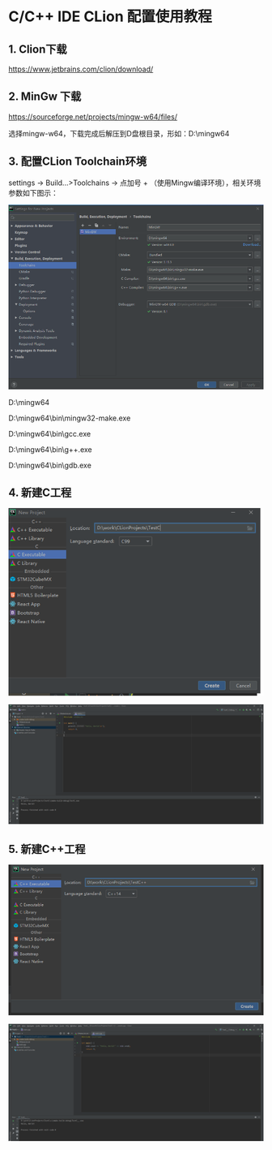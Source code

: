 # C/C++ IDE CLion 配置使用教程

## 1. Clion下载

https://www.jetbrains.com/clion/download/

## 2. MinGw 下载

https://sourceforge.net/projects/mingw-w64/files/

选择mingw-w64，下载完成后解压到D盘根目录，形如：D:\mingw64

## 3. 配置CLion Toolchain环境

settings -> Build...>Toolchains -> 点加号 + （使用Mingw编译环境），相关环境参数如下图示：

![](../../assets/_images/java/tools/clion/settings.png)

D:\mingw64

D:\mingw64\bin\mingw32-make.exe

D:\mingw64\bin\gcc.exe

D:\mingw64\bin\g++.exe

D:\mingw64\bin\gdb.exe

## 4. 新建C工程

![](../../assets/_images/java/tools/clion/create_c.png)

![](../../assets/_images/java/tools/clion/create_c2.png)

## 5. 新建C++工程

![](../../assets/_images/java/tools/clion/create_c++.png)

![](../../assets/_images/java/tools/clion/create_c++2.png)